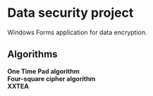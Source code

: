 # Data security project
Windows Forms application for data encryption.
<br>
## Algorithms
**One Time Pad algorithm**
<br>
**Four-square cipher algorithm** 
<br>
**XXTEA**
